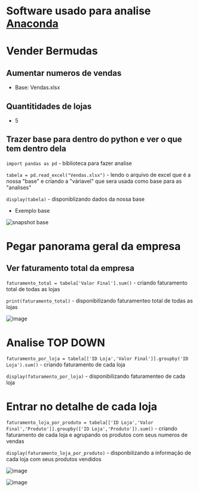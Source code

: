 # Software usado para analise [Anaconda](https://www.anaconda.com/)

# Vender Bermudas
## Aumentar numeros de vendas
- Base: Vendas.xlsx
## Quantitidades de lojas
- 5

## Trazer base para dentro do python e ver o que tem dentro dela
`import pandas as pd` - biblioteca para fazer analise

`tabela = pd.read_excel("Vendas.xlsx")` - lendo o arquivo de excel que é a nossa "base" e criando a "váriavel" que sera usada como base para as "analises"

`display(tabela)` - disponiblizando dados da nossa base
- Exemplo base
  
![snapshot base](https://github.com/user-attachments/assets/35e5be86-2889-404d-a51f-b4f32493ca8d)

# Pegar panorama geral da empresa
## Ver faturamento total da empresa

`faturamento_total = tabela['Valor Final'].sum()` - criando faturamento total de todas as lojas

`print(faturamento_total)` - disponibilizando faturamenteo total de todas as lojas

![image](https://github.com/user-attachments/assets/afeb4d86-c24f-4383-b53d-e1ebb358f9ee)


# Analise TOP DOWN 

`faturamento_por_loja = tabela[['ID Loja','Valor Final']].groupby('ID Loja').sum()` - criando faturamento de cada loja

`display(faturamento_por_loja)` - disponibilizando faturamenteo de cada loja

# Entrar no detalhe de cada loja

`faturamento_loja_por_produto = tabela[['ID Loja','Valor Final','Produto']].groupby(['ID Loja','Produto']).sum()` - criando faturamento de cada loja e agrupando os produtos com seus numeros de vendas

`display(faturamento_loja_por_produto)` - disponbilizando a informação de cada loja com seus produtos vendidos

![image](https://github.com/user-attachments/assets/be79bac5-fe42-4356-9648-1f00fbb89cc2)

![image](https://github.com/user-attachments/assets/17b8b3b8-2b7a-410a-a4ce-acf24d890423)






